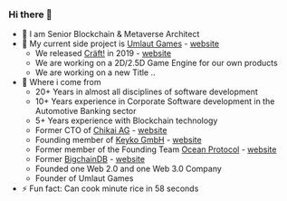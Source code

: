 ### Hi there 👋

- 🔭 I am Senior Blockchain & Metaverse Architect
- 🌱 My current side project is [Umlaut Games](https://github.com/umlaut-games) - [website](https://umlaut.games)
  - We released [Cräft!](https://github.com/craeftgame) in 2019 - [website](https://cräft.com)
  - We are working on a 2D/2.5D Game Engine for our own products
  - We are working on a new Title ..
- 🥮 Where i come from
  - 20+ Years in almost all disciplines of software development
  - 10+ Years experience in Corporate Software development in the Automotive Banking sector
  - 5+ Years experience with Blockchain technology
  - Former CTO of [Chikai AG](https://github.com/chikai-io) - [website](https://chikai.io)
  - Founding member of [Keyko GmbH](https://github.com/keyko-io) - [website](https://keyko.io)
  - Former member of the Founding Team [Ocean Protocol](https://github.com/oceanprotocol) - [website](https://oceanprotocol.com)
  - Former [BigchainDB](https://github.com/bigchaindb) - [website](https://bigchaindb.com)
  - Founded one Web 2.0 and one Web 3.0 Company
  - Founder of Umlaut Games
- ⚡ Fun fact: Can cook minute rice in 58 seconds
